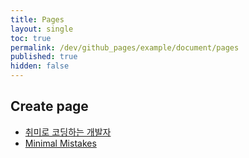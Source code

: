 ```yaml
---
title: Pages
layout: single
toc: true
permalink: /dev/github_pages/example/document/pages
published: true
hidden: false
---
```


## Create page

- [취미로 코딩하는 개발자](https://devinlife.com/howto%20github%20pages/new-pages/)
- [Minimal Mistakes](https://mmistakes.github.io/minimal-mistakes/docs/pages/)
